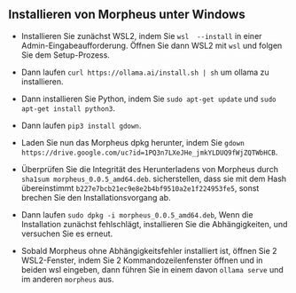 ## Installieren von Morpheus unter Windows

- Installieren Sie zunächst WSL2, indem Sie `wsl  --install` in einer Admin-Eingabeaufforderung. Öffnen Sie dann WSL2 mit `wsl` und folgen Sie dem Setup-Prozess.
    
- Dann laufen `curl https://ollama.ai/install.sh | sh` um ollama zu installieren.

- Dann installieren Sie Python, indem Sie `sudo apt-get update` und `sudo apt-get install python3`.

- Dann laufen `pip3 install gdown`.

- Laden Sie nun das Morpheus dpkg herunter, indem Sie `gdown https://drive.google.com/uc?id=1PQ3n7LXeJHe_jmkYLDUQ9fWjZQTWbHCB`.

- Überprüfen Sie die Integrität des Herunterladens von Morpheus durch `sha1sum morpheus_0.0.5_amd64.deb`. sicherstellen, dass sie mit dem Hash übereinstimmt `b227e7bcb21ec9e8e2b4bf9510a2e1f224953fe5`, sonst brechen Sie den Installationsvorgang ab.

- Dann laufen `sudo dpkg -i morpheus_0.0.5_amd64.deb`, Wenn die Installation zunächst fehlschlägt, installieren Sie die Abhängigkeiten, und versuchen Sie es erneut.

- Sobald Morpheus ohne Abhängigkeitsfehler installiert ist, öffnen Sie 2 WSL2-Fenster, indem Sie 2 Kommandozeilenfenster öffnen und in beiden wsl eingeben, dann führen Sie in einem davon `ollama serve` und im anderen `morpheus` aus.

